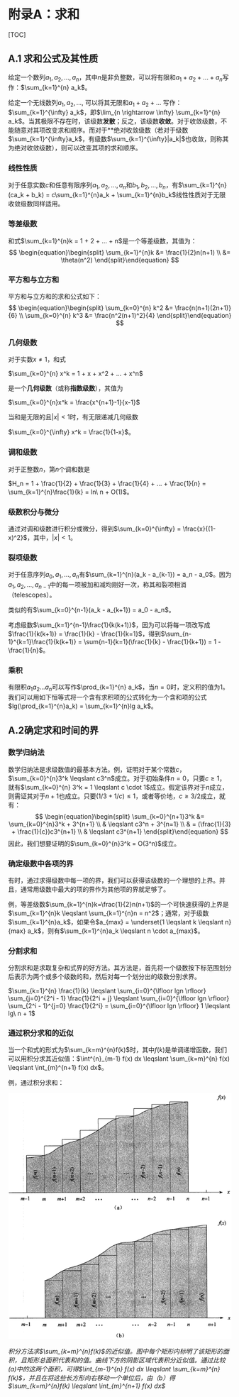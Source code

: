 # 附录A：求和

[TOC]



## A.1 求和公式及其性质

给定一个数列$a_1, a_2, ..., a_n$，其中$n$是非负整数，可以将有限和$a_1+a_2+...+a_n$写作：$\sum_{k=1}^{n} a_k$。

给定一个无线数列$a_1, a_2, ...,$ 可以将其无限和$a_1 + a_2 + ...$ 写作：$\sum_{k=1}^{\infty} a_k$，即$\lim_{n \rightarrow \infty} \sum_{k=1}^{n} a_k$。当其极限不存在时，该级数**发散**；反之，该级数**收敛**。对于收敛级数，不能随意对其项改变求和顺序。而对于**绝对收敛级数（若对于级数$\sum_{k=1}^{\infty}a_k$，有级数$\sum_{k=1}^{\infty}|a_k|$也收敛，则称其为绝对收敛级数），则可以改变其项的求和顺序。

### 线性性质

对于任意实数$c$和任意有限序列$a_1, a_2, ..., a_n$和$b_1, b_2, ..., b_n$，有$\sum_{k=1}^{n}(ca_k + b_k) = c\sum_{k=1}^{n}a_k + \sum_{k=1}^{n}b_k$线性性质对于无限收敛级数同样适用。

### 等差级数

和式$\sum_{k=1}^{n}k = 1 + 2 + ... + n$是一个等差级数，其值为：
$$
\begin{equation}\begin{split} 
\sum_{k=1}^{n}k &= \frac{1}{2}n(n+1) \\
&= \theta(n^2)
\end{split}\end{equation}
$$

### 平方和与立方和

平方和与立方和的求和公式如下：
$$
\begin{equation}\begin{split} 
\sum_{k=0}^{n} k^2 &= \frac{n(n+1)(2n+1)}{6} \\
\sum_{k=0}^{n} k^3 &= \frac{n^2(n+1)^2}{4}
\end{split}\end{equation}
$$

### 几何级数

对于实数$x \neq 1$，和式

$\sum_{k=0}^{n} x^k = 1 + x + x^2 + ... + x^n$

是一个**几何级数**（或称**指数级数**），其值为

$\sum_{k=0}^{n}x^k = \frac{x^{n+1}-1}{x-1}$

当和是无限的且$|x| < 1$时，有无限递减几何级数

$\sum_{k=0}^{\infty} x^k = \frac{1}{1-x}$。

### 调和级数

对于正整数$n$，第$n$个调和数是

$H_n = 1 + \frac{1}{2} + \frac{1}{3} + \frac{1}{4} + ... + \frac{1}{n} = \sum_{k=1}^{n}\frac{1}{k} = ln\ n + O(1)$。

### 级数积分与微分

通过对调和级数进行积分或微分，得到$\sum_{k=0}^{\infty} = \frac{x}{(1-x)^2}$，其中，$|x| < 1$。

### 裂项级数

对于任意序列$a_0, a_1, ..., a_n$有$\sum_{k=1}^{n}(a_k - a_{k-1}) = a_n - a_0$。因为$a_1, a_2, ..., a_{n-1}$中的每一项被加和减均刚好一次，称其和裂项相消（telescopes）。

类似的有$\sum_{k=0}^{n-1}(a_k - a_{k+1}) = a_0 - a_n$。

考虑级数$\sum_{k=1}^{n-1}\frac{1}{k(k+1)}$，因为可以将每一项改写成$\frac{1}{k(k+1)} = \frac{1}{k} - \frac{1}{k=1}$，得到$\sum_{n-1}^{k=1}\frac{1}{k(k+1)} = \sum{n-1}{k=1}(\frac{1}{k} - \frac{1}{k+1}) = 1 - \frac{1}{n}$。

### 乘积

有限积$a_1 a_2 ... a_n$可以写作$\prod_{k=1}^{n} a_k$，当$n=0$时，定义积的值为$1$。我们可以用如下恒等式将一个含有求积项的公式转化为一个含和项的公式$lg(\prod_{k=1}^{n}a_k) = \sum_{k=1}^{n}lg a_k$。



## A.2确定求和时间的界

### 数学归纳法

数学归纳法是求级数值的最基本方法。例，证明对于某个常数$c$，$\sum_{k=0}^{n}3^k \leqslant c3^n$成立。对于初始条件$n = 0$，只要$c \geqslant 1$，就有$\sum_{k=0}^{n} 3^k = 1 \leqslant c \cdot 1$成立。假定该界对于$n$成立，则需证其对于$n+1$也成立。只要$(1/3 + 1/c) \leqslant 1$，或者等价地，$c \geqslant 3/2$成立，就有：
$$
\begin{equation}\begin{split} 
\sum_{k=0}^{n+1}3^k &= \sum_{k=0}^{n}3^k + 3^{n+1} \\ 
& \leqslant c3^n + 3^{n=1} \\
& = (\frac{1}{3} + \frac{1}{c})c3^{n+1} \\
& \leqslant c3^{n+1}
\end{split}\end{equation}
$$
因此，我们想要证明的$\sum_{k=0}^{n}3^k = O(3^n)$成立。

### 确定级数中各项的界

有时，通过求得级数中每一项的界，我们可以获得该级数的一个理想的上界。并且，通常用级数中最大的项的界作为其他项的界就足够了。

例，等差级数$\sum_{k=1}^{n}k=\frac{1}{2}n(n+1)$的一个可快速获得的上界是$\sum_{k=1}^{n}k \leqslant \sum_{k=1}^{n}n = n^2$；通常，对于级数$\sum_{k=1}^{n}a_k$，如果令$a_{max} = \underset{1 \leqslant k \leqslant n}{max} a_k$，则有$\sum_{k=1}^{n}a_k \leqslant n \cdot a_{max}$。

### 分割求和

分割求和是求取复杂和式界的好方法。其方法是，首先将一个级数按下标范围划分后表示为两个或多个级数的和，然后对每一个划分出的级数分别求界。

$\sum_{k=1}^{n} \frac{1}{k} \leqslant \sum_{i=0}^{\lfloor lgn \rfloor} \sum_{j=0}^{2^i - 1} \frac{1}{2^i + j} \leqslant \sum_{i=0}^{\lfloor lgn \rfloor} \sum_{2^i - 1}^{j=0} \frac{1}{2^i} = \sum_{i=0}^{\lfloor lgn \rfloor} 1 \leqslant lg\ n + 1$

### 通过积分求和的近似

当一个和式的形式为$\sum_{k=m}^{n}f(k)$时，其中$f(k)$是单调递增函数，我们可以用积分求其近似值：$\int^{n}_{m-1} f(x) dx \leqslant \sum_{k=m}^{n} f(x) \leqslant \int_{m}^{n+1} f(x) dx$。

例，通过积分求和：

![a_1](res/a_1.png)

*积分方法求$\sum_{k=m}^{n}f(k)$的近似值。图中每个矩形内标明了该矩形的面积，且矩形总面积代表和的值。曲线下方的阴影区域代表积分近似值。通过比较(a)中的这两个面积，可得$\int_{m-1}^{n} f(x) dx \leqslant \sum_{k=m}^{n} f(k)$，并且在将这些长方形向右移动一个单位后，由（b）得$\sum_{k=m}^{n}f(k) \leqslant \int_{m}^{n+1} f(x) dx$*

